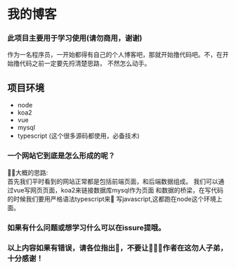 # 我的博客

### 此项目主要用于学习使用(请勿商用，谢谢)

作为一名程序员，一开始都得有自己的个人博客吧，那就开始撸代码吧。不，在开始撸代码之前一定要先捋清楚思路，
不然怎么动手。   
## 项目环境
- node
- koa2
- vue
- mysql
- typescript (这个很多源码都使用，必备技术)

### 一个网站它到底是怎么形成的呢？
大概的思路:   
首先我们平时看到的网站正常都是包括前端页面，和后端数据组成。
我们可以通过vue写网页页面，koa2来链接数据库mysql作为页面
和数据的桥梁，在写代码的时候我们要用严格语法typescript来
写javascript,这都跑在node这个环境上面。

### 如果有什么问题或想学习什么可以在issure提哦。

### 以上内容如果有错误，请各位指出，不要让作者在这勿人子弟，十分感谢！